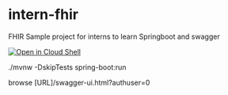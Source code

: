 # intern-fhir
FHIR Sample project for interns to learn Springboot and swagger


<a href="https://console.cloud.google.com/cloudshell/open?git_repo=https://github.com/amitpuri/intern-fhir&page=editor&open_in_editor=README.md">
<img alt="Open in Cloud Shell" src ="http://gstatic.com/cloudssh/images/open-btn.png"></a>

./mvnw -DskipTests spring-boot:run

browse [URL]/swagger-ui.html?authuser=0
